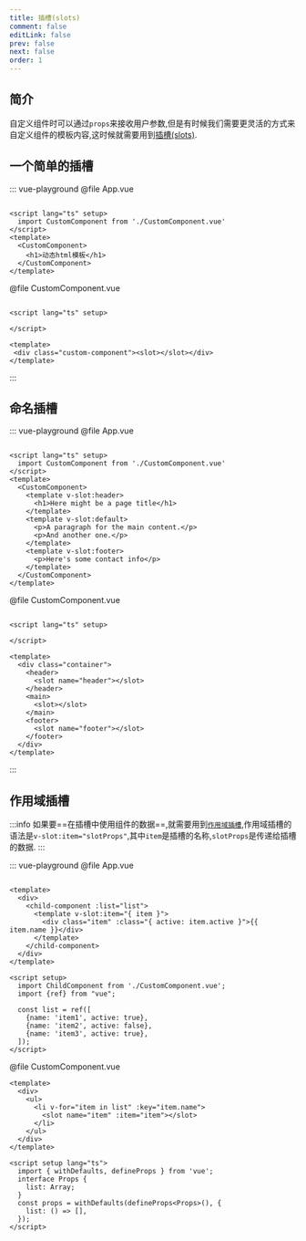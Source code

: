 ```yaml
---
title: 插槽(slots)
comment: false
editLink: false
prev: false
next: false
order: 1
---
```


## 简介

自定义组件时可以通过`props`来接收用户参数,但是有时候我们需要更灵活的方式来自定义组件的模板内容,这时候就需要用到[插槽(slots)](https://cn.vuejs.org/guide/components/slots.html).

## 一个简单的插槽

::: vue-playground
@file App.vue

```vue

<script lang="ts" setup>
  import CustomComponent from './CustomComponent.vue'
</script>
<template>
  <CustomComponent>
    <h1>动态html模板</h1>
  </CustomComponent>
</template>

```

@file CustomComponent.vue

```vue

<script lang="ts" setup>
 
</script>

<template>
 <div class="custom-component"><slot></slot></div>
</template>
```

:::


## 命名插槽

::: vue-playground
@file App.vue

```vue

<script lang="ts" setup>
  import CustomComponent from './CustomComponent.vue'
</script>
<template>
  <CustomComponent>
    <template v-slot:header>
      <h1>Here might be a page title</h1>
    </template>
    <template v-slot:default>
      <p>A paragraph for the main content.</p>
      <p>And another one.</p>
    </template>
    <template v-slot:footer>
      <p>Here's some contact info</p>
    </template>
  </CustomComponent>
</template>

```

@file CustomComponent.vue

```vue

<script lang="ts" setup>
 
</script>

<template>
  <div class="container">
    <header>
      <slot name="header"></slot>
    </header>
    <main>
      <slot></slot>
    </main>
    <footer>
      <slot name="footer"></slot>
    </footer>
  </div>
</template>
```

:::

## 作用域插槽

:::info
如果要==在插槽中使用组件的数据==,就需要用到[`作用域插槽`](https://cn.vuejs.org/guide/components/slots.html#scoped-slots),作用域插槽的语法是`v-slot:item="slotProps"`,其中`item`是插槽的名称,`slotProps`是传递给插槽的数据.
:::

::: vue-playground
@file App.vue

```vue

<template>
  <div>
    <child-component :list="list">
      <template v-slot:item="{ item }">
        <div class="item" :class="{ active: item.active }">{{ item.name }}</div>
      </template>
    </child-component>
  </div>
</template>

<script setup>
  import ChildComponent from './CustomComponent.vue';
  import {ref} from "vue";

  const list = ref([
    {name: 'item1', active: true},
    {name: 'item2', active: false},
    {name: 'item3', active: true},
  ]);
</script>

```

@file CustomComponent.vue

```vue
<template>
  <div>
    <ul>
      <li v-for="item in list" :key="item.name">
        <slot name="item" :item="item"></slot>
      </li>
    </ul>
  </div>
</template>

<script setup lang="ts">
  import { withDefaults, defineProps } from 'vue';
  interface Props {
    list: Array;
  }
  const props = withDefaults(defineProps<Props>(), {
    list: () => [],
  });
</script>
```
